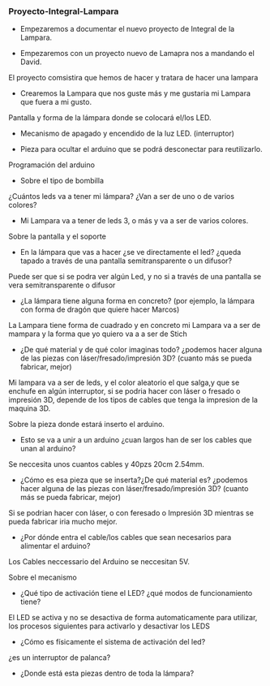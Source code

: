 ### Proyecto-Integral-Lampara

* Empezaremos a documentar el nuevo proyecto de Integral de la Lampara.

* Empezaremos con un proyecto nuevo de Lamapra nos a mandando el David.

 El proyecto comsistira que hemos de hacer y tratara de hacer una lampara

* Crearemos la Lampara que nos guste más y me gustaria mi Lampara que fuera a mi gusto.

Pantalla y forma de la lámpara donde se colocará el/los LED.

* Mecanismo de apagado y encendido de la luz LED. (interruptor)

* Pieza para ocultar el arduino que se podrá desconectar para reutilizarlo.

Programación del arduino

* Sobre el tipo de bombilla

¿Cuántos leds va a tener mi lámpara? ¿Van a ser de uno o de varios colores?

* Mi Lampara va a tener de leds 3, o más y va a ser de varios colores.

 Sobre la pantalla y el soporte

* En la lámpara que vas a hacer ¿se ve directamente el led? ¿queda tapado a través de una pantalla semitransparente o un difusor?

Puede ser que si se podra ver algún Led, y no si a través de una pantalla se vera semitransparente o difusor

* ¿La lámpara tiene alguna forma en concreto? (por ejemplo, la lámpara con forma de dragón que quiere hacer Marcos)

La Lampara tiene forma de cuadrado y en concreto mi Lampara va a ser de mampara y la forma que yo quiero va a a ser de Stich

* ¿De qué material y de qué color imaginas todo? ¿podemos hacer alguna de las piezas con láser/fresado/impresión 3D? (cuanto más se pueda fabricar, mejor)

Mi lampara va a ser de leds, y el color aleatorio el que salga,y que se enchufe en algún interruptor, si se podria hacer con láser o fresado o impresión 3D, depende de los tipos de cables que tenga la impresion de la maquina 3D.

Sobre la pieza donde estará inserto el arduino.

* Esto se va a unir a un arduino ¿cuan largos han de ser los cables que unan al arduino?

Se neccesita unos cuantos cables y 40pzs 20cm 2.54mm.

* ¿Cómo es esa pieza que se inserta?¿De qué material es? ¿podemos hacer alguna de las piezas con láser/fresado/impresión 3D? (cuanto más se pueda fabricar, mejor)

Si se podrian hacer con láser, o con feresado o Impresión 3D mientras se pueda fabricar iria mucho mejor.

* ¿Por dónde entra el cable/los cables que sean necesarios para alimentar el arduino?

Los Cables neccessario del Arduino se neccesitan 5V.

Sobre el mecanismo

* ¿Qué tipo de activación tiene el LED? ¿qué modos de funcionamiento tiene?

El LED se activa y no se desactiva de forma automaticamente para utilizar, los procesos siguientes para activarlo y desactivar los LEDS 

* ¿Cómo es físicamente el sistema de activación del led?

¿es un interruptor de palanca? 

* ¿Donde está esta piezas dentro de toda la lámpara?
